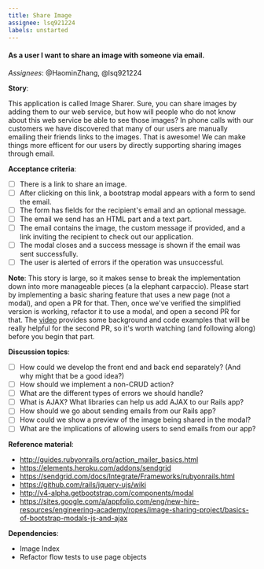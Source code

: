 ```yaml
---
title: Share Image
assignee: lsq921224
labels: unstarted
---
```


#### As a user I want to share an image with someone via email.

_Assignees_: @HaominZhang, @lsq921224

__Story__:

This application is called Image Sharer. Sure, you can share images by adding
them to our web service, but how will people who do not know about this web
service be able to see those images? In phone calls with our customers we have
discovered that many of our users are manually emailing their friends links to
the images. That is awesome! We can make things more efficent for our users by
directly supporting sharing images through email.

__Acceptance criteria__:
- [ ] There is a link to share an image.
- [ ] After clicking on this link, a bootstrap modal appears with a form to
  send the email.
- [ ] The form has fields for the recipient's email and an optional message.
- [ ] The email we send has an HTML part and a text part.
- [ ] The email contains the image, the custom message if provided, and a link
  inviting the recipient to check out our application.
- [ ] The modal closes and a success message is shown if the email was sent
  successfully.
- [ ] The user is alerted of errors if the operation was unsuccessful.

__Note__: This story is large, so it makes sense to break the implementation
down into more manageable pieces (a la elephant carpaccio). Please start by
implementing a basic sharing feature that uses a new page (not a modal), and
open a PR for that. Then, once we've verified the simplified version is
working, refactor it to use a modal, and open a second PR for that. The
[video](https://sites.google.com/a/appfolio.com/eng/new-hire-resources/engineering-academy/ropes/image-sharing-project/basics-of-bootstrap-modals-js-and-ajax)
provides some background and code examples that will be really helpful for the
second PR, so it's worth watching (and following along) before you begin that
part.

__Discussion topics__:
- [ ] How could we develop the front end and back end separately? (And why
  might that be a good idea?)
- [ ] How should we implement a non-CRUD action?
- [ ] What are the different types of errors we should handle?
- [ ] What is AJAX? What libraries can help us add AJAX to our Rails app?
- [ ] How should we go about sending emails from our Rails app?
- [ ] How could we show a preview of the image being shared in the modal?
- [ ] What are the implications of allowing users to send emails from our app?

__Reference material__:
- http://guides.rubyonrails.org/action_mailer_basics.html
- https://elements.heroku.com/addons/sendgrid
- https://sendgrid.com/docs/Integrate/Frameworks/rubyonrails.html
- https://github.com/rails/jquery-ujs/wiki
- http://v4-alpha.getbootstrap.com/components/modal
- https://sites.google.com/a/appfolio.com/eng/new-hire-resources/engineering-academy/ropes/image-sharing-project/basics-of-bootstrap-modals-js-and-ajax

__Dependencies__:
- Image Index
- Refactor flow tests to use page objects
